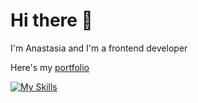 # Hi there 👋
I'm Anastasia and I'm a frontend developer

Here's my <a href="https://anastasiacheb.github.io/" target=_blank>portfolio</a>

[![My Skills](https://skillicons.dev/icons?i=html,css,js,sass,tailwind,vite,npm,git,github,vscode,figma,eslint,prettier)](https://skillicons.dev)

<!---
anastasiacheb/anastasiacheb is a ✨ special ✨ repository because its `README.md` (this file) appears on your GitHub profile.
You can click the Preview link to take a look at your changes.
--->
